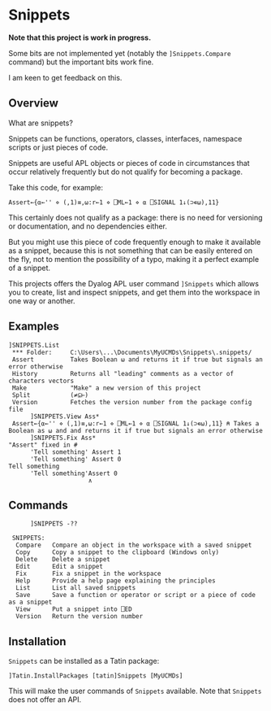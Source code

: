 # Snippets

**Note that this project is work in progress.**

Some bits are not implemented yet (notably the `]Snippets.Compare` command) but the important bits work fine.

I am keen to get feedback on this.

## Overview

What are snippets?

Snippets can be functions, operators, classes, interfaces, namespace scripts or just pieces of code.

Snippets are useful APL objects or pieces of code in circumstances that occur relatively frequently but do not qualify for becoming a package.

Take this code, for example:

```
Assert←{⍺←'' ⋄ (,1)≡,⍵:r←1 ⋄ ⎕ML←1 ⋄ ⍺ ⎕SIGNAL 1↓(⊃∊⍵),11}
```

This certainly does not qualify as a package: there is no need for versioning or documentation, and no dependencies either.

But you might use this piece of code frequently enough to make it available as a snippet, because this is not something that can be easily entered on the fly, not to mention the possibility of a typo, making it a perfect example of a snippet.

This projects offers the Dyalog APL user command `]Snippets` which allows you to create, list and inspect snippets, and get them into the workspace in one way or another.


## Examples

```
]SNIPPETS.List
 *** Folder:     C:\Users\...\Documents\MyUCMDs\Snippets\.snippets/                                              
 Assert          Takes Boolean ⍵ and returns it if true but signals an error otherwise                  
 History         Returns all "leading" comments as a vector of characters vectors               
 Make            "Make" a new version of this project                                                            
 Split           (≠⊆⊢)                                                                                           
 Version         Fetches the version number from the package config file                                         
      ]SNIPPETS.View Ass*
 Assert←{⍺←'' ⋄ (,1)≡,⍵:r←1 ⋄ ⎕ML←1 ⋄ ⍺ ⎕SIGNAL 1↓(⊃∊⍵),11} ⍝ Takes a Boolean as ⍵ and and returns it if true but signals an error otherwise 
      ]SNIPPETS.Fix Ass*
"Assert" fixed in #
      'Tell something' Assert 1
      'Tell something' Assert 0
Tell something
      'Tell something'Assert 0
                      ∧

```


## Commands

```
      ]SNIPPETS -??
                                                                           
 SNIPPETS:                                                                 
  Compare   Compare an object in the workspace with a saved snippet       
  Copy      Copy a snippet to the clipboard (Windows only)                 
  Delete    Delete a snippet                                               
  Edit      Edit a snippet                                                 
  Fix       Fix a snippet in the workspace                                   
  Help      Provide a help page explaining the principles                 
  List      List all saved snippets                                        
  Save      Save a function or operator or script or a piece of code as a snippet            
  View      Put a snippet into ⎕ED
  Version   Return the version number                                     
```


## Installation

`Snippets` can be installed as a Tatin package:

```
]Tatin.InstallPackages [tatin]Snippets [MyUCMDs]
```

This will make the user commands of `Snippets` available. Note that `Snippets` does not offer an API.
